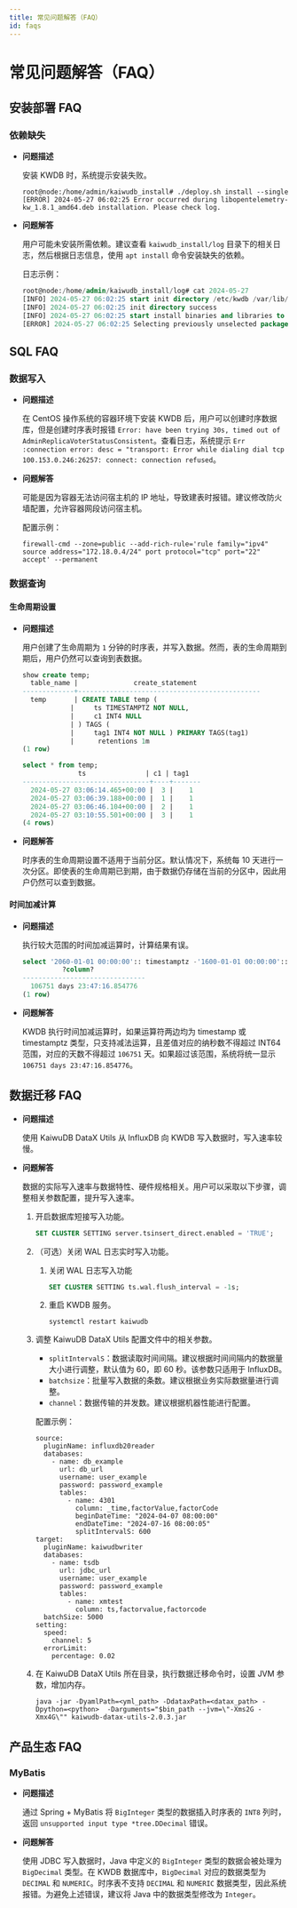 ```yaml
---
title: 常见问题解答（FAQ）
id: faqs
---
```


# 常见问题解答（FAQ）

## 安装部署 FAQ

### 依赖缺失

- **问题描述**

    安装 KWDB 时，系统提示安装失败。

    ```shell
    root@node:/home/admin/kaiwudb_install# ./deploy.sh install --single
    [ERROR] 2024-05-27 06:02:25 Error occurred during libopentelemetry-kw_1.8.1_amd64.deb installation. Please check log.
    ```

- **问题解答**

    用户可能未安装所需依赖。建议查看 `kaiwudb_install/log` 目录下的相关日志，然后根据日志信息，使用 `apt install` 命令安装缺失的依赖。

    日志示例：

    ```sql
    root@node:/home/admin/kaiwudb_install/log# cat 2024-05-27
    [INFO] 2024-05-27 06:02:25 start init directory /etc/kwdb /var/lib/kwdb
    [INFO] 2024-05-27 06:02:25 init directory success
    [INFO] 2024-05-27 06:02:25 start install binaries and libraries to /usr/local/kwdb
    [ERROR] 2024-05-27 06:02:25 Selecting previously unselected package libopentelemetry-kw. (Reading database ... 181016 files and directories currently installed.) Preparing to unpack .../libopentelemetry-kw_1.8.1_amd64.deb ... Unpacking libopentelemetry-kw (1.8.1) ... dpkg: dependency problems prevent configuration of libopentelemetry-kw: libopentelemetry-kw depends on libprotobuf17 | libprotobuf23; however: Package libprotobuf17 is not installed. Package libprotobuf23 is not installed. dpkg: error processing package libopentelemetry-kw (--install): dependency problems - leaving unconfigured Errors were encountered while processing: libopentelemetry-kw
    ```

## SQL FAQ

### 数据写入

- **问题描述**

    在 CentOS 操作系统的容器环境下安装 KWDB 后，用户可以创建时序数据库，但是创建时序表时报错 `Error: have been trying 30s, timed out of AdminReplicaVoterStatusConsistent`。查看日志，系统提示 `Err :connection error: desc = "transport: Error while dialing dial tcp 100.153.0.246:26257: connect: connection refused`。

- **问题解答**

    可能是因为容器无法访问宿主机的 IP 地址，导致建表时报错。建议修改防火墙配置，允许容器网段访问宿主机。

    配置示例：

    ```shell
    firewall-cmd --zone=public --add-rich-rule='rule family="ipv4" source address="172.18.0.4/24" port protocol="tcp" port="22" accept' --permanent
    ```

### 数据查询

#### 生命周期设置

- **问题描述**

    用户创建了生命周期为 `1` 分钟的时序表，并写入数据。然而，表的生命周期到期后，用户仍然可以查询到表数据。

    ```sql
    show create temp;
      table_name |              create_statement
    -------------+----------------------------------------------
      temp       | CREATE TABLE temp (
                |     ts TIMESTAMPTZ NOT NULL,
                |     c1 INT4 NULL
                | ) TAGS (
                |     tag1 INT4 NOT NULL ) PRIMARY TAGS(tag1)
                |      retentions 1m
    (1 row)

    select * from temp;
                  ts               | c1 | tag1
    --------------------------------+----+-------
      2024-05-27 03:06:14.465+00:00 |  3 |    1
      2024-05-27 03:06:39.188+00:00 |  1 |    1
      2024-05-27 03:06:46.104+00:00 |  2 |    1
      2024-05-27 03:10:55.501+00:00 |  3 |    1
    (4 rows)
    ```

- **问题解答**

    时序表的生命周期设置不适用于当前分区。默认情况下，系统每 10 天进行一次分区。即使表的生命周期已到期，由于数据仍存储在当前的分区中，因此用户仍然可以查到数据。

#### 时间加减计算

- **问题描述**

    执行较大范围的时间加减运算时，计算结果有误。

    ```sql
    select '2060-01-01 00:00:00':: timestamptz -'1600-01-01 00:00:00':: timestamptz;
              ?column?
    -------------------------------
      106751 days 23:47:16.854776
    (1 row)
    ```

- **问题解答**

    KWDB 执行时间加减运算时，如果运算符两边均为 timestamp 或 timestamptz 类型，只支持减法运算，且差值对应的纳秒数不得超过 INT64 范围，对应的天数不得超过 `106751` 天。如果超过该范围，系统将统一显示 `106751 days 23:47:16.854776`。

## 数据迁移 FAQ

- **问题描述**

    使用 KaiwuDB DataX Utils 从 InfluxDB 向 KWDB 写入数据时，写入速率较慢。

- **问题解答**

    数据的实际写入速率与数据特性、硬件规格相关。用户可以采取以下步骤，调整相关参数配置，提升写入速率。

    1. 开启数据库短接写入功能。

        ```SQL
        SET CLUSTER SETTING server.tsinsert_direct.enabled = 'TRUE';
        ```

    2. （可选）关闭 WAL 日志实时写入功能。

        1. 关闭 WAL 日志写入功能

            ```SQL
            SET CLUSTER SETTING ts.wal.flush_interval = -1s;
            ```

        2. 重启 KWDB 服务。

            ```shell
            systemctl restart kaiwudb
            ```

    3. 调整 KaiwuDB DataX Utils 配置文件中的相关参数。

        - `splitIntervalS`：数据读取时间间隔。建议根据时间间隔内的数据量大小进行调整，默认值为 60，即 60 秒。该参数只适用于 InfluxDB。
        - `batchsize`：批量写入数据的条数。建议根据业务实际数据量进行调整。
        - `channel`：数据传输的并发数。建议根据机器性能进行配置。

        配置示例：

        ```yaml{13,24,27}
        source:
          pluginName: influxdb20reader
          databases:
            - name: db_example
              url: db_url
              username: user_example
              password: password_example
              tables:
                - name: 4301
                  column: _time,factorValue,factorCode
                  beginDateTime: "2024-04-07 08:00:00"
                  endDateTime: "2024-07-16 08:00:05"
                  splitIntervalS: 600
        target:
          pluginName: kaiwudbwriter
          databases:
            - name: tsdb
              url: jdbc_url
              username: user_example
              password: password_example
              tables:
                - name: xmtest
                  column: ts,factorvalue,factorcode
          batchSize: 5000
        setting:
          speed:
            channel: 5
          errorLimit:
            percentage: 0.02
        ```

    4. 在 KaiwuDB DataX Utils 所在目录，执行数据迁移命令时，设置 JVM 参数，增加内存。

        ```shell
        java -jar -DyamlPath=<yml_path> -DdataxPath=<datax_path> -Dpython=<python>  -Darguments="$bin_path --jvm=\"-Xms2G -Xmx4G\"" kaiwudb-datax-utils-2.0.3.jar
        ```

## 产品生态 FAQ

### MyBatis

- **问题描述**

    通过 Spring + MyBatis 将 `BigInteger` 类型的数据插入时序表的 `INT8` 列时，返回 `unsupported input type *tree.DDecimal` 错误。

- **问题解答**

    使用 JDBC 写入数据时，Java 中定义的 `BigInteger` 类型的数据会被处理为 `BigDecimal` 类型。在 KWDB 数据库中，`BigDecimal` 对应的数据类型为 `DECIMAL` 和 `NUMERIC`。时序表不支持 `DECIMAL` 和 `NUMERIC` 数据类型，因此系统报错。为避免上述错误，建议将 Java 中的数据类型修改为 `Integer`。
